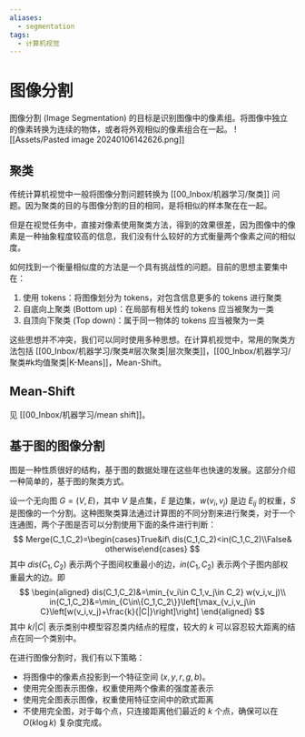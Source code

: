 ```yaml
---
aliases:
  - segmentation
tags:
  - 计算机视觉
---
```


# 图像分割

图像分割 (Image Segmentation) 的目标是识别图像中的像素组。将图像中独立的像素转换为连续的物体，或者将外观相似的像素组合在一起。
![[Assets/Pasted image 20240106142626.png]]

## 聚类

传统计算机视觉中一般将图像分割问题转换为 [[00_Inbox/机器学习/聚类]] 问题。因为聚类的目的与图像分割的目的相同，是将相似的样本聚在在一起。

但是在视觉任务中，直接对像素使用聚类方法，得到的效果很差，因为图像中的像素是一种抽象程度较高的信息，我们没有什么较好的方式衡量两个像素之间的相似度。

如何找到一个衡量相似度的方法是一个具有挑战性的问题。目前的思想主要集中在：
1. 使用 tokens：将图像划分为 tokens，对包含信息更多的 tokens 进行聚类
2. 自底向上聚类 (Bottom up)：在局部有相关性的 tokens 应当被聚为一类
3. 自顶向下聚类 (Top down)：属于同一物体的 tokens 应当被聚为一类

这些思想并不冲突，我们可以同时使用多种思想。在计算机视觉中，常用的聚类方法包括 [[00_Inbox/机器学习/聚类#层次聚类|层次聚类]]，[[00_Inbox/机器学习/聚类#k均值聚类|K-Means]]，Mean-Shift。

## Mean-Shift

见 [[00_Inbox/机器学习/mean shift]]。

## 基于图的图像分割

图是一种性质很好的结构，基于图的数据处理在这些年也快速的发展。这部分介绍一种简单的，基于图的聚类方式。

设一个无向图 $G=(V,E)$，其中 $V$ 是点集，$E$ 是边集，$w(v_i,v_j)$ 是边 $E_{ij}$ 的权重，$S$ 是图像的一个分割。这种图聚类算法通过计算图的不同分割来进行聚类，对于一个连通图，两个子图是否可以分割使用下面的条件进行判断：
$$
Merge(C_1,C_2)=\begin{cases}True&if\ dis(C_1,C_2)<in(C_1,C_2)\\False& otherwise\end{cases}
$$
其中 $dis(C_1,C_2)$ 表示两个子图间权重最小的边，$in(C_1,C_2)$ 表示两个子图内部权重最大的边。即
$$
\begin{aligned}
dis(C_1,C_2)&=\min_{v_i\in C_1,v_j\in C_2} w(v_i,v_j)\\
in(C_1,C_2)&=\min_{C\in\{C_1,C_2\}}\left[\max_{v_i,v_j\in C}\left[w(v_i,v_j)+\frac{k}{|C|}\right]\right]
\end{aligned}
$$
其中 $k/|C|$ 表示类别中模型容忍类内结点的程度，较大的 $k$ 可以容忍较大距离的结点在同一个类别中。

在进行图像分割时，我们有以下策略：
- 将图像中的像素点投影到一个特征空间 $(x,y,r,g,b)$。
- 使用完全图表示图像，权重使用两个像素的强度差表示
- 使用完全图表示图像，权重使用特征空间中的欧式距离
- 不使用完全图，对于每个点，只连接距离他们最近的 $k$ 个点，确保可以在 $O(k\log k)$ 复杂度完成。